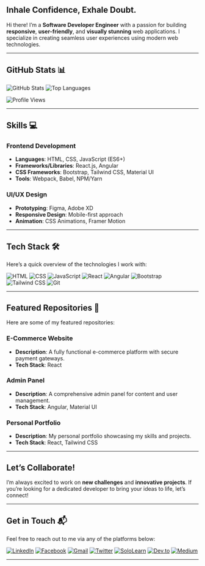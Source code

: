 ##  Inhale Confidence, Exhale Doubt.


 Hi there! I’m a **Software Developer Engineer** with a passion for building **responsive**, **user-friendly**, and **visually stunning** web applications. I specialize in creating seamless user experiences using modern web technologies.

---

## **GitHub Stats** 📊

![GitHub Stats](https://github-readme-stats.vercel.app/api?username=syed-muhammad-ali-raza&show_icons=true&theme=radical)                  ![Top Languages](https://github-readme-stats.vercel.app/api/top-langs/?username=syed-muhammad-ali-raza&layout=compact&theme=radical) 

![Profile Views](https://komarev.com/ghpvc/?username=syed-muhammad-ali-raza&color=red&style=flat-square)




---

## **Skills** 💻

### **Frontend Development**
- **Languages**: HTML, CSS, JavaScript (ES6+)  
- **Frameworks/Libraries**: React.js, Angular  
- **CSS Frameworks**: Bootstrap, Tailwind CSS, Material UI  
- **Tools**: Webpack, Babel, NPM/Yarn  

### **UI/UX Design**
- **Prototyping**: Figma, Adobe XD  
- **Responsive Design**: Mobile-first approach  
- **Animation**: CSS Animations, Framer Motion  

---

## **Tech Stack** 🛠️

Here’s a quick overview of the technologies I work with:

![HTML](https://img.shields.io/badge/-HTML-E34F26?logo=html5&logoColor=white&style=flat)   ![CSS](https://img.shields.io/badge/-CSS-1572B6?logo=css3&logoColor=white&style=flat)  ![JavaScript](https://img.shields.io/badge/-JavaScript-F7DF1E?logo=javascript&logoColor=black&style=flat)  ![React](https://img.shields.io/badge/-React-61DAFB?logo=react&logoColor=black&style=flat)  ![Angular](https://img.shields.io/badge/-Angular-DD0031?logo=angular&logoColor=white&style=flat)  ![Bootstrap](https://img.shields.io/badge/-Bootstrap-7952B3?logo=bootstrap&logoColor=white&style=flat)  ![Tailwind CSS](https://img.shields.io/badge/-Tailwind_CSS-38B2AC?logo=tailwind-css&logoColor=white&style=flat)  ![Git](https://img.shields.io/badge/-Git-F05032?logo=git&logoColor=white&style=flat)  

---



## **Featured Repositories** 🌟

Here are some of my featured repositories:

### **E-Commerce Website**
- **Description**: A fully functional e-commerce platform with secure payment gateways.  
- **Tech Stack**: React


### **Admin Panel**
- **Description**: A comprehensive admin panel for content and user management.  
- **Tech Stack**: Angular, Material UI  


### **Personal Portfolio**
- **Description**: My personal portfolio showcasing my skills and projects.  
- **Tech Stack**: React, Tailwind CSS  

---

## **Let’s Collaborate!** 

I’m always excited to work on **new challenges** and **innovative projects**. If you’re looking for a dedicated developer to bring your ideas to life, let’s connect!  

---

## **Get in Touch** 📬

Feel free to reach out to me via any of the platforms below:

[![LinkedIn](https://img.shields.io/badge/-LinkedIn-0077B5?logo=linkedin&logoColor=white&style=for-the-badge)](https://pk.linkedin.com/in/syed-muhammad-ali-raza-9b6215146)  [![Facebook](https://img.shields.io/badge/-Facebook-1877F2?logo=facebook&logoColor=white&style=for-the-badge)](https://www.facebook.com/syedmuhammadalirazaa)  [![Gmail](https://img.shields.io/badge/-Gmail-D14836?logo=gmail&logoColor=white&style=for-the-badge)](mailto:smaliraza412@gmail.com)  [![Twitter](https://img.shields.io/badge/-Twitter-1DA1F2?logo=twitter&logoColor=white&style=for-the-badge)](https://twitter.com/syed_m_aliraza)  [![SoloLearn](https://img.shields.io/badge/-SoloLearn-FF6B00?logo=sololearn&logoColor=white&style=for-the-badge)](https://www.sololearn.com/profile/8955049)  [![Dev.to](https://img.shields.io/badge/-Dev.to-0A0A0A?logo=dev.to&logoColor=white&style=for-the-badge)](https://dev.to/syedmuhammadaliraza)  [![Medium](https://img.shields.io/badge/-Academia.edu-8C4B4E?logo=academia.edu&logoColor=white&style=for-the-badge)](https://uet.academia.edu/SyedMuhammadAliRaza)  

---


